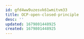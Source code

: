 ```yaml
---
id: gfd4ww9uzesvk61wmitvm33
title: OCP-open-closed-principle
desc: ''
updated: 1679801448925
created: 1679801448925
---
```

